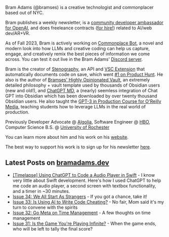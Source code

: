 Bram Adams (@bramses) is a creative technologist and commonplacer based out of NYC. 

Bram publishes a weekly newsletter, is a [community developer ambassador for OpenAI](https://platform.openai.com/ambassadors), and does freeleance contracts ([for hire!](https://www.bramadams.dev/consulting/)) related to AI/web dev/AR+VR. 

As of Fall 2023, Bram is actively working on [Commonplace Bot](https://github.com/bramses/commonplace-bot), a novel and modern look into how LLMs and creative coding can help us capture, engage, and creatively remix the best pieces of information we come across. You can test it out live in the Bram Adams' [Discord server](https://discord.gg/GrgkFP3Je3).

Bram is the creator of [Stenography](https://stenography.dev), an API and [VSC Extension](https://marketplace.visualstudio.com/items?itemName=Stenography.stenography) that automatically documents code on save, which went [#1 on Product Hunt](https://www.producthunt.com/products/stenography#stenography). He also is the author of [Bramses' Highly Opinionated Vault](https://github.com/bramses/bramses-highly-opinionated-vault-2023), an extremely detailed philosophy + vault template used by thousands of Obsidian users (new and old!), and [ChatGPT MD](https://github.com/bramses/chatgpt-md), a (nearly) seemless integration of Chat GPT into Obsidian which has been downloaded by over twenty thousand Obsidian users. He also taught the [GPT-3 in Production Course for O'Reilly Media](https://www.oreilly.com/live-events/gpt-3-in-production/0636920065944/0636920071443/), teaching students how to leverage LLMs in the real world of production.

Previously Developer Advocate @ [Algolia](https://www.algolia.com/), Software Engineer @ [HBO](https://www.hbo.com/), Computer Science B.S. @ [University of Rochester](https://rochester.edu/)

You can learn more about him and his work on his [website](https://www.bramadams.dev/about/). 

The best way to support his work is to sign up for his newsletter [here](https://www.bramadams.dev/#/portal/).


## Latest Posts on [bramadams.dev](https://www.bramadams.dev/)

<!--START_SECTION:feed-->
* [[Timelapse] Using ChatGPT to Code a Audio Player in Swift](https:&#x2F;&#x2F;www.bramadams.dev&#x2F;timelapse&#x2F;) - I know very little about Swift development. Here&#39;s how I used ChatGPT to help me code an audio player, a second screen with textbox functionality, and a timer in ~30 minutes.
* [Issue 34: We All Start As Strangers](https:&#x2F;&#x2F;www.bramadams.dev&#x2F;issue-34&#x2F;) - If you got a chance, take it!
* [Issue 33: Is Using AI to Write Code Cheating?](https:&#x2F;&#x2F;www.bramadams.dev&#x2F;issue-33&#x2F;) - No fair, Mom said it&#39;s my turn to convene with the spirits
* [Issue 32: Go Meta on Time Management](https:&#x2F;&#x2F;www.bramadams.dev&#x2F;issue-32&#x2F;) - A few thoughts on time management
* [Issue 31: Is the Game You&#39;re Playing Infinite?](https:&#x2F;&#x2F;www.bramadams.dev&#x2F;issue-31&#x2F;) - When the game ends, who will be left to tally the final score?
<!--END_SECTION:feed-->
